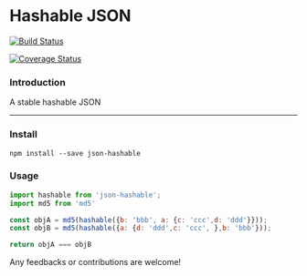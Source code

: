 # Hashable JSON

[![Build Status](https://travis-ci.org/sebastianlzy/json-hashable.svg?branch=master)](https://travis-ci.org/sebastianlzy/json-hashable)

[![Coverage Status](https://coveralls.io/repos/github/sebastianlzy/json-hashable/badge.svg?branch=master)](https://coveralls.io/github/sebastianlzy/json-hashable?branch=master)


### Introduction
A stable hashable JSON

-----------
### Install

```cli
npm install --save json-hashable
```

### Usage

```js
import hashable from 'json-hashable';
import md5 from 'md5'

const objA = md5(hashable({b: 'bbb', a: {c: 'ccc',d: 'ddd'}}));
const objB = md5(hashable({a: {d: 'ddd',c: 'ccc', },b: 'bbb'}));

return objA === objB
```


Any feedbacks or contributions are welcome!
